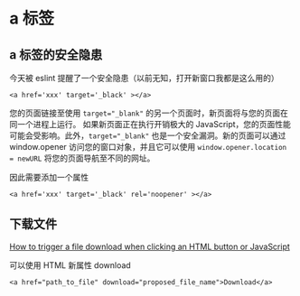 # a 标签

## a 标签的安全隐患

今天被 eslint 提醒了一个安全隐患（以前无知，打开新窗口我都是这么用的）

`<a href='xxx' target='_black' ></a>`

您的页面链接至使用 `target="_blank"` 的另一个页面时，新页面将与您的页面在同一个进程上运行。 如果新页面正在执行开销极大的 JavaScript，您的页面性能可能会受影响。此外，`target="_blank"` 也是一个安全漏洞。新的页面可以通过 window.opener 访问您的窗口对象，并且它可以使用 `window.opener.location = newURL` 将您的页面导航至不同的网址。

因此需要添加一个属性

`<a href='xxx' target='_black' rel='noopener' ></a>`

## 下载文件

[How to trigger a file download when clicking an HTML button or JavaScript](https://stackoverflow.com/questions/11620698/how-to-trigger-a-file-download-when-clicking-an-html-button-or-javascript)

可以使用 HTML 新属性 download

`<a href="path_to_file" download="proposed_file_name">Download</a>`
